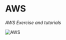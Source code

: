 # AWS

*AWS Exercise and tutorials*

![AWS](https://www.northeastern.edu/levelblog/wp-content/uploads/2017/05/AWS-icons.png)
